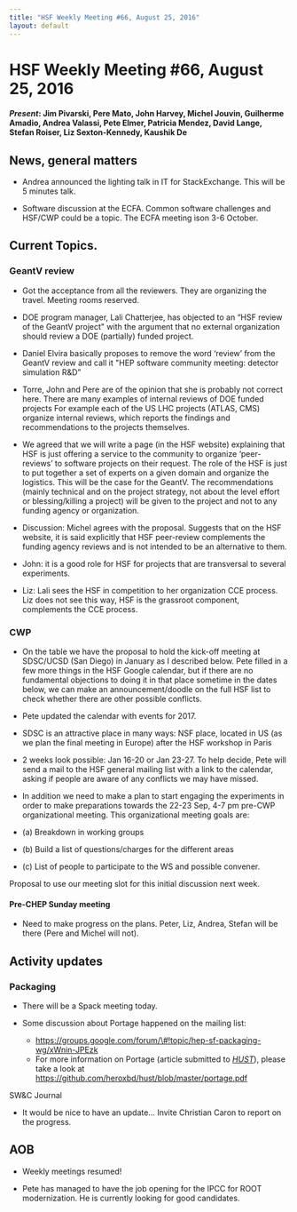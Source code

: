 ```yaml
---
title: "HSF Weekly Meeting #66, August 25, 2016"
layout: default
---
```


# HSF Weekly Meeting #66, August 25, 2016

#### *Present*: Jim Pivarski, Pere Mato, John Harvey, Michel Jouvin, Guilherme Amadio, Andrea Valassi, Pete Elmer, Patricia Mendez, David Lange, Stefan Roiser, Liz Sexton-Kennedy, Kaushik De

## News, general matters

-   Andrea announced the lighting talk in IT for StackExchange. This will be 5 minutes talk.

-   Software discussion at the ECFA. Common software challenges and HSF/CWP could be a topic. The ECFA meeting ison 3-6 October.

## Current Topics.

### GeantV review

-   Got the acceptance from all the reviewers. They are organizing the travel. Meeting rooms reserved.

-   DOE program manager, Lali Chatterjee, has objected to an “HSF review of the GeantV project" with the argument that no external organization should review a DOE (partially) funded project.

-   Daniel Elvira basically proposes to remove the word ‘review’ from the GeantV review and call it "HEP software community meeting: detector simulation R&D”

-   Torre, John and Pere are of the opinion that she is probably not correct here. There are many examples of internal reviews of DOE funded projects For example each of the US LHC projects (ATLAS, CMS) organize internal reviews, which reports the findings and recommendations to the projects themselves.

-   We agreed that we will write a page (in the HSF website) explaining that HSF is just offering a service to the community to organize ‘peer-reviews’ to software projects on their request. The role of the HSF is just to put together a set of experts on a given domain and organize the logistics. This will be the case for the GeantV. The recommendations (mainly technical and on the project strategy, not about the level effort or blessing/killing a project) will be given to the project and not to any funding agency or organization.

-   Discussion: Michel agrees with the proposal. Suggests that on the HSF website, it is said explicitly that HSF peer-review complements the funding agency reviews and is not intended to be an alternative to them.

-   John: it is a good role for HSF for projects that are transversal to several experiments.

-   Liz: Lali sees the HSF in competition to her organization CCE process. Liz does not see this way, HSF is the grassroot component, complements the CCE process.

### CWP

-   On the table we have the proposal to hold the kick-off meeting at SDSC/UCSD (San Diego) in January as I described below. Pete filled in a few more things in the HSF Google calendar, but if there are no fundamental objections to doing it in that place sometime in the dates below, we can make an announcement/doodle on the full HSF list to check whether there are other possible conflicts.


-   Pete updated the calendar with events for 2017.

-   SDSC is an attractive place in many ways: NSF place, located in US (as we plan the final meeting in Europe) after the HSF workshop in Paris

-   2 weeks look possible: Jan 16-20 or Jan 23-27. To help decide, Pete will send a mail to the HSF general mailing list with a link to the calendar, asking if people are aware of any conflicts we may have missed.

-   In addition we need to make a plan to start engaging the experiments in order to make preparations towards the 22-23 Sep, 4-7 pm pre-CWP organizational meeting. This organizational meeting goals are:

-   (a) Breakdown in working groups

-   (b) Build a list of questions/charges for the different areas

-   (c) List of people to participate to the WS and possible convener.

Proposal to use our meeting slot for this initial discussion next week.

#### Pre-CHEP Sunday meeting

-   Need to make progress on the plans. Peter, Liz, Andrea, Stefan will be there (Pere and Michel will not).

## Activity updates

### Packaging

-   There will be a Spack meeting today.

-   Some discussion about Portage happened on the mailing list:
    -  https://groups.google.com/forum/\#!topic/hep-sf-packaging-wg/xWnin-JPEzk
    -  For more information on Portage (article submitted to [*HUST*](http://hust16.github.io)), please take a look at https://github.com/heroxbd/hust/blob/master/portage.pdf

SW&C Journal

-   It would be nice to have an update… Invite Christian Caron to report on the progress.

## AOB

-   Weekly meetings resumed!

-   Pete has managed to have the job opening for the IPCC for ROOT modernization. He is currently looking for good candidates.


